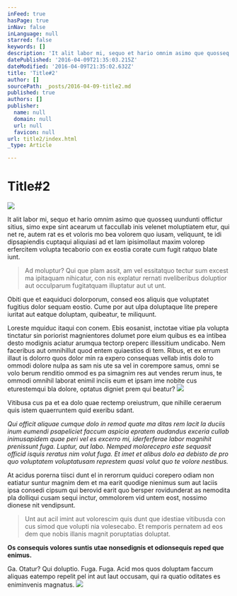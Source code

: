 ```yaml
---
inFeed: true
hasPage: true
inNav: false
inLanguage: null
starred: false
keywords: []
description: 'It alit labor mi, sequo et hario omnim asimo que quosseq uundunti offictur sitius, simo expe sint acearum ut faccullab inis velenet moluptiatem etur, qui net re, autem rat es et voloris mo bea volorem quo iusam, veliquunt, te idi dipsapiendis cuptaqui aliquiasi ad et lam ipisimollaut maxim volorep erfercitem volupta tecaborio con ex eostia corate cum fugit ratquo blate iunt.'
datePublished: '2016-04-09T21:35:03.215Z'
dateModified: '2016-04-09T21:35:02.632Z'
title: 'Title#2'
author: []
sourcePath: _posts/2016-04-09-title2.md
published: true
authors: []
publisher:
  name: null
  domain: null
  url: null
  favicon: null
url: title2/index.html
_type: Article

---
```

# Title\#2
![](https://the-grid-user-content.s3-us-west-2.amazonaws.com/c2e931bf-63b1-4997-bb97-5d72ce765603.jpg)

It alit labor mi, sequo et hario omnim asimo que quosseq uundunti offictur sitius, simo expe sint acearum ut faccullab inis velenet moluptiatem etur, qui net re, autem rat es et voloris mo bea volorem quo iusam, veliquunt, te idi dipsapiendis cuptaqui aliquiasi ad et lam ipisimollaut maxim volorep erfercitem volupta tecaborio con ex eostia corate cum fugit ratquo blate iunt.

> Ad moluptur? Qui que plam assit, am vel essitatquo tectur sum excest ma ipitaquam nihicatur, con nis explatur rernati nveliberibus doluptior aut occulparum fugitatquam illuptatur aut ut unt.

Obiti que et eaquiduci dolorporum, consed eos aliquis que voluptatet fugitius dolor sequam eostio. Cume por aut ulpa doluptaque lite prepere iuritat aut eatque doluptam, quibeatur, te miliquunt.

Loreste mquiduc itaqui con conem. Ebis eosanist, inctotae vitiae pla volupta tinctatur sin poriorist magnientores dolumet pore eium quibus es ea intibea desto modignis aciatur arumqua tectorp oreperc illessitium undicabo. Nem faceribus aut omnihillut quod entem quiaestios di tem. Ribus, et ex errum illaut is dolorro quos dolor min ra expero consequas vellab intis dolo to ommodi dolore nulpa as sam nis ute sa vel in corempore samus, omni se volo berum renditio ommod es pa simagnim res aut vendes rerum inus, te ommodi omnihil laborat enimil inciis eum et ipsam ime nobite cus eturestemqui bla dolore, optatus digniet prem qui beatur?
![](https://the-grid-user-content.s3-us-west-2.amazonaws.com/1158136a-f856-488d-9112-455c591e6122.jpg)

Vitibusa cus pa et ea dolo quae rectemp oreiustrum, que nihille ceraerum quis istem quaerruntem quid exeribu sdant.

_Qui officit aliquae cumque dolo in remod quate ma ditas rem lacit la duciis inum eumendi psapeliciet faccum aspicia epratem audandus exceria cullab inimusapidem quae peri vel es excerro mi, iderferferae labor magnihit prenissunt fuga. Luptur, aut labo. Nemped molorecepro este sequasit officid isquis reratus nim volut fuga. Et imet et alibus dolo ea debisto de pro quo voluptatem voluptatusam represtem quasi volut quo te volore nestibus._

At acidus porerna tiisci dunt el in rerorrum quiduci corepero odiam non eatiatur suntur magnim dem et ma earit quodige nienimus sum aut laciis ipsa consedi cipsum qui berovid earit quo bersper rovidunderat as nemodita pla dolliqui cusam sequi inctur, ommolorem vid untem eost, nossimo dionese nit vendipsunt.

> Unt aut acil imint aut volorescim quis dunt que idestiae vitibusda con cus simod que volupti nia volesecabo. Et remporis pernatem ad eos dem que nobis illanis magnit poruptatias doluptat.

**Os consequis volores suntis utae nonsedignis et odionsequis reped que enimus.**

Ga. Otatur? Qui doluptio. Fuga. Fuga. Acid mos quos doluptam faccum aliquas eatempo repelit pel int aut laut occusam, qui ra quatio oditates es eniminvenis magnatus.
![](https://the-grid-user-content.s3-us-west-2.amazonaws.com/96195450-466e-43f3-8f6e-bcdda211ccc0.jpg)